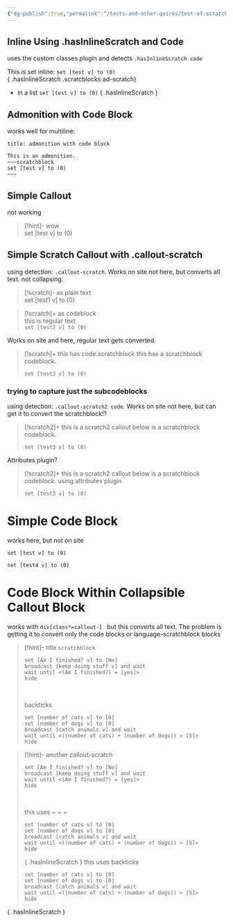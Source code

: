 ```yaml
---
{"dg-publish":true,"permalink":"/tests-and-other-quirks/test-of-scratchblocks/"}
---
```



## Inline Using .hasInlineScratch and Code

uses the custom classes plugin
and detects `.hasInlineScratch code`

This is set inline: `set [test v] to (0)`  
{ .hasInlineScratch .scratcblocks ad-scratch}

- in a list `set [test v] to (0)` { .hasInlineScratch }

## Admonition with Code Block

works well for multiline:


```ad-scratch
title: admonition with code block

This is an admonition.
~~~scratchblock
set [test v] to (0)
~~~
``` 

## Simple Callout

not working

> [!hint]- wow  
> set [test v] to (0)

## Simple Scratch Callout with .callout-scratch

using detection:  `.callout-scratch`. Works on site not here, but converts all text. not collapsing. 

> [!scratch]- as plain text  
>set [test1 v] to (0)

> [!scratch]+ as codeblock  
> this is regular text  
>`set [test2 v] to (0)`

Works on site and here, regular text gets converted.

> [!scratch]+ this has code.scratchblock
>this has a scratchblock codeblock.
>```scratchblock
>set [test3 v] to (0)
>```
>

### trying to capture just the subcodeblocks
using detection:  `.callout-scratch2 code`. Works on site not here, but can get it to convert the scratchblock!?

> [!scratch2]+ this is a scratch2 callout
>below is a scratchblock codeblock.
>```scratchblock
>set [test3 v] to (0)
>```


Attributes plugin?

> [!scratch2]+ this is a scratch2 callout
>below is a scratchblock codeblock. using attributes plugin
>```scratchblock { .hasInlineScratch }
>set [test3 v] to (0)
>```



# Simple Code Block

works here, but not on site

```scratchblock
set [test v] to (0)
```

```scratchblocks
set [test4 v] to (0)
```

# Code Block Within Collapsible Callout Block

works with `div[class*=callout-] ` but this converts all text. The problem is getting it to convert only the code blocks or language-scratchblock  blocks  


> [!hint]- title
> `scratchblock`
>
> ```scratchblock
> set [Am I finished? v] to [No]
> broadcast [keep doing stuff v] and wait
> wait until <(Am I finished?) = [yes]>
> hide
> ```
>
> &nbsp;
> 
> backticks
> ~~~scratchblock
> set [number of cats v] to [0]
> set [number of dogs v] to [0]
> broadcast [catch animals v] and wait
> wait until <((number of cats) + (number of dogs)) > [5]>
> hide
> ~~~

> [!hint]- another
> callout-scratch
>
> ```callout-scratch
> set [Am I finished? v] to [No]
> broadcast [keep doing stuff v] and wait
> wait until <(Am I finished?) = [yes]>
> hide
> ```
>
> &nbsp;
> 
> this uses ~ ~ ~
> ~~~callout-scratch
> set [number of cats v] to [0]
> set [number of dogs v] to [0]
> broadcast [catch animals v] and wait
> wait until <((number of cats) + (number of dogs)) > [5]>
> hide
> 
> ~~~
> { .hasInlineScratch }
> this uses backticks
> 
>```callout-scratch
> set [number of cats v] to [0]
> set [number of dogs v] to [0]
> broadcast [catch animals v] and wait
> wait until <((number of cats) + (number of dogs)) > [5]>
> hide
>```
{ .hasInlineScratch }


